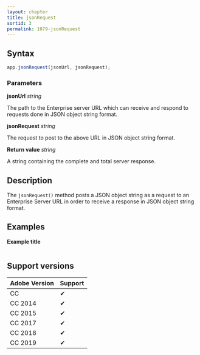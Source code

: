 ```yaml
---
layout: chapter
title: jsonRequest
sortid: 3
permalink: 1079-jsonRequest
---
```

## Syntax

```javascript
app.jsonRequest(jsonUrl, jsonRequest);
```

### Parameters

**jsonUrl** *string*

The path to the Enterprise server URL which can receive and respond to requests done in JSON object string format.

**jsonRequest** *string*

The request to post to the above URL in JSON object string format.

**Return value** *string*

A string containing the complete and total server response.

## Description

The `jsonRequest()` method posts a JSON object string as a request to an Enterprise Server URL in order to receive a response in JSON object string format.

## Examples

**Example title**

```javascript

```

## Support versions

| Adobe Version | Support |
|---------------|---------|
| CC            | ✔       |
| CC 2014       | ✔       |
| CC 2015       | ✔       |
| CC 2017       | ✔       |
| CC 2018       | ✔       |
| CC 2019       | ✔       |